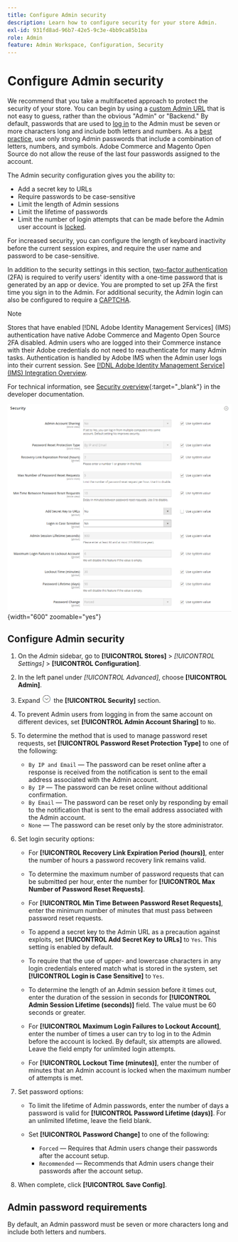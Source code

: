 ```yaml
---
title: Configure Admin security
description: Learn how to configure security for your store Admin.
exl-id: 931fd8ad-96b7-42e5-9c3e-4bb9ca85b1ba
role: Admin
feature: Admin Workspace, Configuration, Security
---
```

# Configure Admin security

We recommend that you take a multifaceted approach to protect the security of your store. You can begin by using a [custom Admin URL](../stores-purchase/store-urls.md#use-a-custom-admin-url) that is not easy to guess, rather than the obvious "Admin" or "Backend." By default, passwords that are used to [log in](../getting-started/admin-signin.md) to the Admin must be seven or more characters long and include both letters and numbers. As a [best practice](https://experienceleague.adobe.com/docs/commerce-operations/implementation-playbook/best-practices/launch/security-best-practices.html), use only strong Admin passwords that include a combination of letters, numbers, and symbols. Adobe Commerce and Magento Open Source do not allow the reuse of the last four passwords assigned to the account.

The Admin security configuration gives you the ability to:

- Add a secret key to URLs
- Require passwords to be case-sensitive
- Limit the length of Admin sessions
- Limit the lifetime of passwords
- Limit the number of login attempts that can be made before the Admin user account is [locked](permissions-users-all.md#locked-users).

For increased security, you can configure the length of keyboard inactivity before the current session expires, and require the user name and password to be case-sensitive.

In addition to the security settings in this section, [two-factor authentication](security-two-factor-authentication.md) (2FA) is required to verify users' identity with a one-time password that is generated by an app or device. You are prompted to set up 2FA the first time you sign in to the Admin. For additional security, the Admin login can also be configured to require a [CAPTCHA](security-captcha.md).

>[!NOTE]
>
>Stores that have enabled [!DNL Adobe Identity Management Services] (IMS) authentication have native Adobe Commerce and Magento Open Source 2FA disabled. Admin users who are logged into their Commerce instance with their Adobe credentials do not need to reauthenticate for many Admin tasks. Authentication is handled by Adobe IMS when the Admin user logs into their current session. See [[!DNL Adobe Identity Management Service] (IMS) Integration Overview](../getting-started/adobe-ims-integration-overview.md).

For technical information, see [Security overview](https://developer.adobe.com/commerce/php/architecture/basics/security/){:target="_blank"} in the developer documentation.

![Admin security](../configuration-reference/advanced/assets/admin-security.png){width="600" zoomable="yes"}

## Configure Admin security

1. On the _Admin_ sidebar, go to **[!UICONTROL Stores]** > _[!UICONTROL Settings]_ > **[!UICONTROL Configuration]**.

1. In the left panel under _[!UICONTROL Advanced]_, choose **[!UICONTROL Admin]**.

1. Expand ![Expansion selector](../assets/icon-display-expand.png) the **[!UICONTROL Security]** section.

1. To prevent Admin users from logging in from the same account on different devices, set **[!UICONTROL Admin Account Sharing]** to `No`.

1. To determine the method that is used to manage password reset requests, set **[!UICONTROL Password Reset Protection Type]** to one of the following:

   - `By IP and Email` — The password can be reset online after a response is received from the notification is sent to the email address associated with the Admin account.
   - `By IP` — The password can be reset online without additional confirmation.
   - `By Email` — The password can be reset only by responding by email to the notification that is sent to the email address associated with the Admin account.
   - `None` — The password can be reset only by the store administrator.

1. Set login security options:

   - For **[!UICONTROL Recovery Link Expiration Period (hours)]**, enter the number of hours a password recovery link remains valid.

   - To determine the maximum number of password requests that can be submitted per hour, enter the number for **[!UICONTROL Max Number of Password Reset Requests]**.

   - For **[!UICONTROL Min Time Between Password Reset Requests]**, enter the minimum number of minutes that must pass between password reset requests.

   - To append a secret key to the Admin URL as a precaution against exploits, set **[!UICONTROL Add Secret Key to URLs]** to `Yes`. This setting is enabled by default.

   - To require that the use of upper- and lowercase characters in any login credentials entered match what is stored in the system, set **[!UICONTROL Login is Case Sensitive]** to `Yes`.

   - To determine the length of an Admin session before it times out, enter the duration of the session in seconds for **[!UICONTROL Admin Session Lifetime (seconds)]** field. The value must be 60 seconds or greater.

   - For **[!UICONTROL Maximum Login Failures to Lockout Account]**, enter the number of times a user can try to log in to the Admin before the account is locked. By default, six attempts are allowed. Leave the field empty for unlimited login attempts.

   - For **[!UICONTROL Lockout Time (minutes)]**, enter the number of minutes that an Admin account is locked when the maximum number of attempts is met.

1. Set password options:

   - To limit the lifetime of Admin passwords, enter the number of days a password is valid for **[!UICONTROL Password Lifetime (days)]**. For an unlimited lifetime, leave the field blank.

   - Set **[!UICONTROL Password Change]** to one of the following:

     - `Forced` — Requires that Admin users change their passwords after the account setup.
     - `Recommended` — Recommends that Admin users change their passwords after the account setup.

1. When complete, click **[!UICONTROL Save Config]**.

## Admin password requirements

By default, an Admin password must be seven or more characters long and include both letters and numbers.
